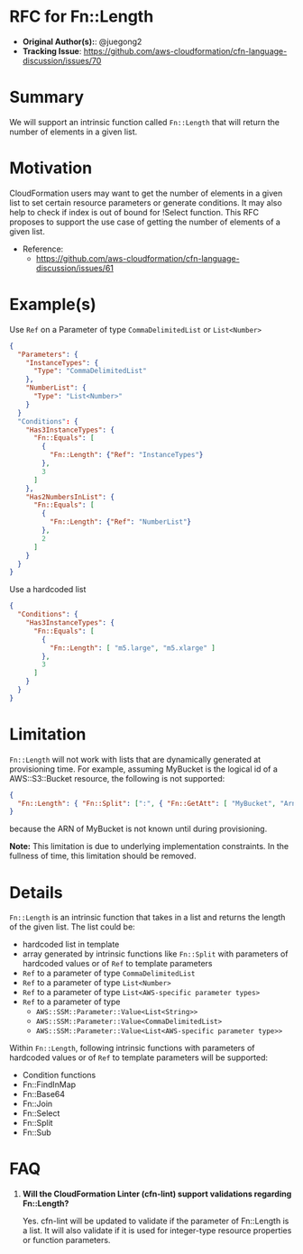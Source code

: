# RFC for Fn::Length

* **Original Author(s):**: @juegong2
* **Tracking Issue**: https://github.com/aws-cloudformation/cfn-language-discussion/issues/70

# Summary

We will support an intrinsic function called `Fn::Length` that will return the number of elements in a given list.

# Motivation

CloudFormation users may want to get the number of elements in a given list to set certain resource parameters or generate conditions. It may also help to check if index is out of bound for !Select function. This RFC proposes to support the use case of getting the number of elements of a given list.

* Reference:
  * https://github.com/aws-cloudformation/cfn-language-discussion/issues/61

# Example(s)

Use `Ref` on a Parameter of type `CommaDelimitedList` or `List<Number>`

```json
{
  "Parameters": {
    "InstanceTypes": {
      "Type": "CommaDelimitedList"
    },
    "NumberList": {
      "Type": "List<Number>"
    }
  }
  "Conditions": {
    "Has3InstanceTypes": {
      "Fn::Equals": [
        {
          "Fn::Length": {"Ref": "InstanceTypes"}
        },
        3
      ]
    },
    "Has2NumbersInList": {
      "Fn::Equals": [
        {
          "Fn::Length": {"Ref": "NumberList"}
        },
        2
      ]
    }
  }
}
```

Use a hardcoded list
```json
{
  "Conditions": {
    "Has3InstanceTypes": {
      "Fn::Equals": [
        {
          "Fn::Length": [ "m5.large", "m5.xlarge" ]
        },
        3
      ]
    }
  }
}
```

# Limitation

`Fn::Length` will not work with lists that are dynamically generated at provisioning time. For example, assuming MyBucket is the logical id of a AWS::S3::Bucket resource, the following is not supported:
```json
{
  "Fn::Length": { "Fn::Split": [":", { "Fn::GetAtt": [ "MyBucket", "Arn" ] } ] }
}
```
because the ARN of MyBucket is not known until during provisioning.

**Note:** This limitation is due to underlying implementation constraints. In the fullness of time, this limitation should be removed.

# Details

`Fn::Length` is an intrinsic function that takes in a list and returns the length of the given list. The list could be:

* hardcoded list in template
* array generated by intrinsic functions like `Fn::Split` with parameters of hardcoded values or of `Ref` to template parameters
* `Ref` to a parameter of type `CommaDelimitedList`
* `Ref` to a parameter of type `List<Number>`
* `Ref` to a parameter of type `List<AWS-specific parameter types>`
* `Ref` to a parameter of type
  * `AWS::SSM::Parameter::Value<List<String>>`
  * `AWS::SSM::Parameter::Value<CommaDelimitedList>`
  * `AWS::SSM::Parameter::Value<List<AWS-specific parameter type>>`

Within `Fn::Length`, following intrinsic functions with parameters of hardcoded values or of `Ref` to template parameters will be supported:
* Condition functions
* Fn::FindInMap
* Fn::Base64
* Fn::Join
* Fn::Select
* Fn::Split
* Fn::Sub
  
# FAQ
1. **Will the CloudFormation Linter (cfn-lint) support validations regarding Fn::Length?**

    Yes. cfn-lint will be updated to validate if the parameter of Fn::Length is a list. It will also validate if it is used for integer-type resource properties or function parameters.

